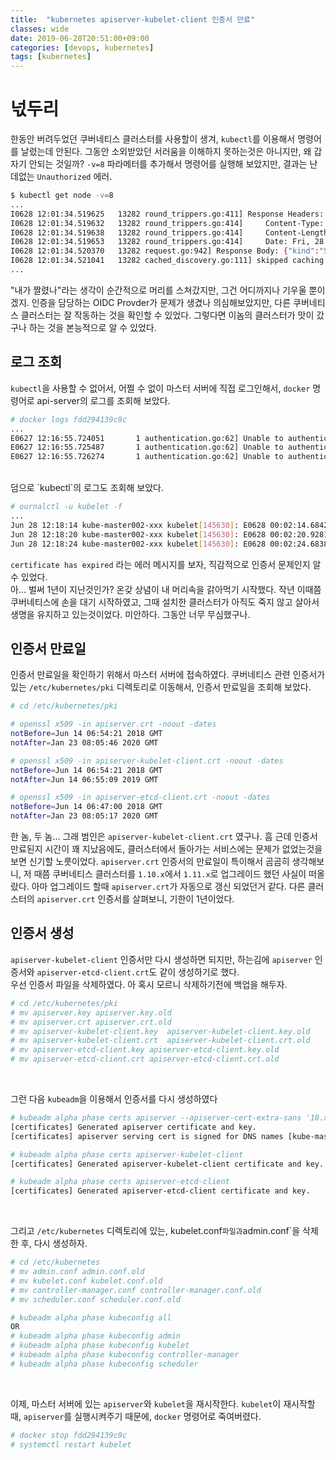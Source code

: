```yaml
---
title:  "kubernetes apiserver-kubelet-client 인증서 만료"
classes: wide
date: 2019-06-28T20:51:00+09:00
categories: [devops, kubernetes]
tags: [kubernetes]
---
```



# 넋두리
한동안 버려두었던 쿠버네티스 클러스터를 사용할이 생겨, `kubectl`를 이용해서 명령어를 날렸는데 안된다.
그동안 소외받았던 서러움을 이해하지 못하는것은 아니지만, 왜 갑자기 안되는 것일까? 
`-v=8` 파라메터를 추가해서 명령어를 실행해 보았지만, 결과는 난데없는 `Unauthorized` 에러.

```bash
$ kubectl get node -v=8
...
I0628 12:01:34.519625   13282 round_trippers.go:411] Response Headers:
I0628 12:01:34.519632   13282 round_trippers.go:414]     Content-Type: application/json
I0628 12:01:34.519638   13282 round_trippers.go:414]     Content-Length: 129
I0628 12:01:34.519653   13282 round_trippers.go:414]     Date: Fri, 28 Jun 2019 03:01:34 GMT
I0628 12:01:34.520370   13282 request.go:942] Response Body: {"kind":"Status","apiVersion":"v1","metadata":{},"status":"Failure","message":"Unauthorized","reason":"Unauthorized","code":401}
I0628 12:01:34.521041   13282 cached_discovery.go:111] skipped caching discovery info due to Unauthorized
...
``` 

"내가 짤렸나"라는 생각이 순간적으로 머리를 스쳐갔지만, 그건 어디까지나 기우울 뿐이겠지.
인증을 담당하는 OIDC Provder가 문제가 생겼나 의심해보았지만, 다른 쿠버네티스 클러스터는 잘 작동하는 것을 확인할 수 있었다.
그렇다면 이놈의 클러스터가 맛이 갔구나 하는 것을 본능적으로 알 수 있었다.

## 로그 조회
`kubectl`을 사용할 수 없어서, 어쩔 수 없이 마스터 서버에 직접 로그인해서, `docker` 명령어로 api-server의 로그를 조회해 보았다.

```bash
# docker logs fdd294139c9c
...
E0627 12:16:55.724051       1 authentication.go:62] Unable to authenticate the request due to an error: [x509: certificate has expired or is not yet valid, x509: certificate has expired or is not yet valid]
E0627 12:16:55.725487       1 authentication.go:62] Unable to authenticate the request due to an error: [x509: certificate has expired or is not yet valid, x509: certificate has expired or is not yet valid]
E0627 12:16:55.726274       1 authentication.go:62] Unable to authenticate the request due to an error: [x509: certificate has expired or is not yet valid, x509: certificate has expired or is not yet valid]
```

<br/>
덤으로 `kubectl`의 로그도 조회해 보았다.

```bash
# ournalctl -u kubelet -f
...
Jun 28 12:18:14 kube-master002-xxx kubelet[145630]: E0628 00:02:14.684236  145630 server.go:222] Unable to authenticate the request due to an error: x509: certificate has expired or is not yet valid
Jun 28 12:18:20 kube-master002-xxx kubelet[145630]: E0628 00:02:20.928108  145630 server.go:222] Unable to authenticate the request due to an error: x509: certificate has expired or is not yet valid
Jun 28 12:18:24 kube-master002-xxx kubelet[145630]: E0628 00:02:24.683814  145630 server.go:222] Unable to authenticate the request due to an error: x509: certificate has expired or is not yet valid
```

`certificate has expired` 라는 에러 메시지를 보자, 직감적으로 인증서 문제인지 알 수 있었다.
<br/>
아... 벌써 1년이 지난것인가? 온갖 상념이 내 머리속을 갉아먹기 시작했다. 작년 이때쯤 쿠버네티스에 손을 대기 시작하였고, 그때 설치한 클러스터가 아직도 죽지 않고 살아서 생명을 유지하고 있는것이었다.
미안하다. 그동안 너무 무심했구나.

## 인증서 만료일
인증서 만료일을 확인하기 위해서 마스터 서버에 접속하였다. 쿠버네티스 관련 인증서가 있는 `/etc/kubernetes/pki` 디렉토리로 이동해서, 인증서 만료일을 조회해 보았다.
```bash
# cd /etc/kubernetes/pki

# openssl x509 -in apiserver.crt -noout -dates
notBefore=Jun 14 06:54:21 2018 GMT
notAfter=Jan 23 08:05:46 2020 GMT

# openssl x509 -in apiserver-kubelet-client.crt -noout -dates
notBefore=Jun 14 06:54:21 2018 GMT
notAfter=Jun 14 06:55:09 2019 GMT

# openssl x509 -in apiserver-etcd-client.crt -noout -dates
notBefore=Jun 14 06:47:00 2018 GMT
notAfter=Jan 23 08:05:17 2020 GMT

```
한 놈, 두 놈... 그래 범인은 `apiserver-kubelet-client.crt` 였구나.
흠 근데 인증서 만료된지 시간이 꽤 지났음에도, 클러스터에서 돌아가는 서비스에는 문제가 없었는것을 보면 신기할 노릇이었다.
`apiserver.crt` 인증서의 만료일이 특이해서 곰곰히 생각해보니, 저 때쯤 쿠버네티스 클러스터를 `1.10.x`에서 `1.11.x`로 업그레이드 했던 사실이 떠올랐다.
아마 업그레이드 할때 `apiserver.crt`가 자동으로 갱신 되었던거 같다. 다른 클러스터의 `apiserver.crt` 인증서를 살펴보니, 기한이 1년이었다.


## 인증서 생성
`apiserver-kubelet-client` 인증서만 다시 생성하면 되지만, 하는김에 `apiserver` 인증서와 `apiserver-etcd-client.crt`도 같이 생성하기로 했다.
<br/>
우선 인증서 파일을 삭제하였다. 아 혹시 모르니 삭제하기전에 백업을 해두자.
```bash
# cd /etc/kubernetes/pki
# mv apiserver.key apiserver.key.old
# mv apiserver.crt apiserver.crt.old
# mv apiserver-kubelet-client.key  apiserver-kubelet-client.key.old
# mv apiserver-kubelet-client.crt  apiserver-kubelet-client.crt.old
# mv apiserver-etcd-client.key apiserver-etcd-client.key.old
# mv apiserver-etcd-client.crt apiserver-etcd-client.crt.old

```
<br/>

그런 다음 `kubeadm`을 이용해서 인증서를 다시 생성하였다
```bash
# kubeadm alpha phase certs apiserver --apiserver-cert-extra-sans '10.x.u.z,kube-master.xxx.com'
[certificates] Generated apiserver certificate and key.
[certificates] apiserver serving cert is signed for DNS names [kube-master001-xxx kubernetes kubernetes.default kubernetes.default.svc kubernetes.default.svc.cluster.local kube-master.xxx.com] and IPs [10.96.0.1 10.x.x.x 10.x.y.z]

# kubeadm alpha phase certs apiserver-kubelet-client
[certificates] Generated apiserver-kubelet-client certificate and key.

# kubeadm alpha phase certs apiserver-etcd-client
[certificates] Generated apiserver-etcd-client certificate and key.
```
<br/>

그리고 `/etc/kubernetes` 디렉토리에 있는, kubelet.conf` 파일과 `admin.conf`을 삭제한 후, 다시 생성하자.
```bash
# cd /etc/kubernetes
# mv admin.conf admin.conf.old
# mv kubelet.conf kubelet.conf.old
# mv controller-manager.conf controller-manager.conf.old
# mv scheduler.conf scheduler.conf.old

# kubeadm alpha phase kubeconfig all
OR
# kubeadm alpha phase kubeconfig admin
# kubeadm alpha phase kubeconfig kubelet
# kubeadm alpha phase kubeconfig controller-manager
# kubeadm alpha phase kubeconfig scheduler

```
<br/>

이제, 마스터 서버에 있는 `apiserver`와 `kubelet`을 재시작한다.
`kubelet`이 재시작할 때, `apiserver`를 실행시켜주기 때문에, `docker` 명령어로 죽여버렸다.
```bash
# docker stop fdd294139c9c
# systemctl restart kubelet

```
